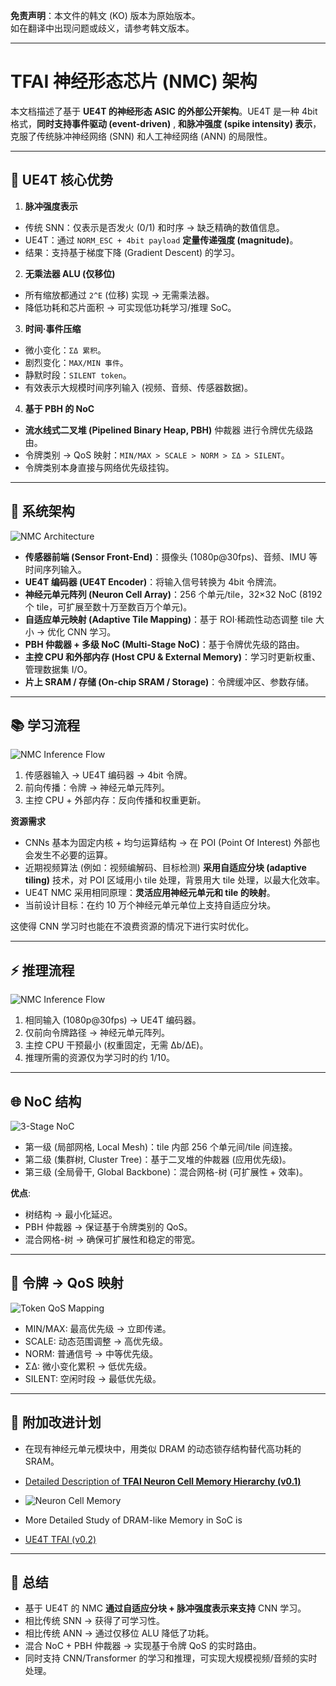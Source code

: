 **免责声明**：本文件的韩文 (KO) 版本为原始版本。  
如在翻译中出现问题或歧义，请参考韩文版本。

---


# TFAI 神经形态芯片 (NMC) 架构

本文档描述了基于 **UE4T 的神经形态 ASIC 的外部公开架构**。UE4T 是一种 4bit 格式，**同时支持事件驱动 (event-driven)** , **和脉冲强度 (spike intensity) 表示**，克服了传统脉冲神经网络 (SNN) 和人工神经网络 (ANN) 的局限性。

---

## 🔑 UE4T 核心优势

1. **脉冲强度表示**

 - 传统 SNN：仅表示是否发火 (0/1) 和时序 → 缺乏精确的数值信息。
 - UE4T：通过 `NORM_ESC + 4bit payload` **定量传递强度 (magnitude)**。
 - 结果：支持基于梯度下降 (Gradient Descent) 的学习。

2. **无乘法器 ALU (仅移位)**

 - 所有缩放都通过 `2^E` (位移) 实现 → 无需乘法器。
 - 降低功耗和芯片面积 → 可实现低功耗学习/推理 SoC。

3. **时间·事件压缩**

 - 微小变化：`ΣΔ 累积`。
 - 剧烈变化：`MAX/MIN 事件`。
 - 静默时段：`SILENT token`。
 - 有效表示大规模时间序列输入 (视频、音频、传感器数据)。

4. **基于 PBH 的 NoC**

 - **流水线式二叉堆 (Pipelined Binary Heap, PBH)** 仲裁器 进行令牌优先级路由。
 - 令牌类别 → QoS 映射：`MIN/MAX > SCALE > NORM > ΣΔ > SILENT`。
 - 令牌类别本身直接与网络优先级挂钩。

---

## 🧩 系统架构

![NMC Architecture](diagrams/nmc_architecture.svg)

 - **传感器前端 (Sensor Front-End)**：摄像头 (1080p@30fps)、音频、IMU 等时间序列输入。
 - **UE4T 编码器 (UE4T Encoder)**：将输入信号转换为 4bit 令牌流。
 - **神经元单元阵列 (Neuron Cell Array)**：256 个单元/tile，32×32 NoC (8192 个 tile，可扩展至数十万至数百万个单元)。
 - **自适应单元映射 (Adaptive Tile Mapping)**：基于 ROI·稀疏性动态调整 tile 大小 → 优化 CNN 学习。
 - **PBH 仲裁器 + 多级 NoC (Multi-Stage NoC)**：基于令牌优先级的路由。
 - **主控 CPU 和外部内存 (Host CPU & External Memory)**：学习时更新权重、管理数据集 I/O。
 - **片上 SRAM / 存储 (On-chip SRAM / Storage)**：令牌缓冲区、参数存储。

---

## 📚 学习流程

![NMC Inference Flow](diagrams/nmc_inference_flow.svg)

1. 传感器输入 → UE4T 编码器 → 4bit 令牌。
2. 前向传播：令牌 → 神经元单元阵列。
3. 主控 CPU + 外部内存：反向传播和权重更新。

**资源需求**

- CNNs 基本为固定内核 + 均匀运算结构 → 在 POI (Point Of Interest) 外部也会发生不必要的运算。
- 近期视频算法 (例如：视频编解码、目标检测) **采用自适应分块 (adaptive tiling)** 技术，对 POI 区域用小 tile 处理，背景用大 tile 处理，以最大化效率。
- UE4T NMC 采用相同原理：**灵活应用神经元单元和 tile 的映射**。
- 当前设计目标：在约 10 万个神经元单元单位上支持自适应分块。

这使得 CNN 学习时也能在不浪费资源的情况下进行实时优化。

---

## ⚡ 推理流程

![NMC Inference Flow](diagrams/nmc_inference_flow.svg)

1. 相同输入 (1080p@30fps) → UE4T 编码器。
2. 仅前向令牌路径 → 神经元单元阵列。
3. 主控 CPU 干预最小 (权重固定，无需 Δb/ΔE)。
4. 推理所需的资源仅为学习时的约 1/10。

---

## 🌐 NoC 结构

![3-Stage NoC](diagrams/nmc_noc_3stage.svg)

- 第一级 (局部网格, Local Mesh)：tile 内部 256 个单元间/tile 间连接。
- 第二级 (集群树, Cluster Tree)：基于二叉堆的仲裁器 (应用优先级)。
- 第三级 (全局骨干, Global Backbone)：混合网格-树 (可扩展性 + 效率)。

**优点**:
 - 树结构 → 最小化延迟。
 - PBH 仲裁器 → 保证基于令牌类别的 QoS。
 - 混合网格-树 → 确保可扩展性和稳定的带宽。

---

## 🎯 令牌 → QoS 映射

![Token QoS Mapping](diagrams/nmc_token_qos.svg)

- MIN/MAX: 最高优先级 → 立即传递。
- SCALE: 动态范围调整 → 高优先级。
- NORM: 普通信号 → 中等优先级。
- ΣΔ: 微小变化累积 → 低优先级。
- SILENT: 空闲时段 → 最低优先级。

---

## 🔑 附加改进计划
 - 在现有神经元单元模块中，用类似 DRAM 的动态锁存结构替代高功耗的 SRAM。

 - [Detailed Description of **TFAI Neuron Cell Memory Hierarchy (v0.1)**](Neuron_Cell_Memory_zh.md)

 - ![Neuron Cell Memory](diagrams/neuron_cell_memory.svg)

 - More Detailed Study of DRAM-like Memory in SoC is 
 - [UE4T TFAI (v0.2)](UE4T_Neuron_DRAMlike_Study_v0.2_zh.md)

---

## 📌 总结

 - 基于 UE4T 的 NMC **通过自适应分块 + 脉冲强度表示来支持** CNN 学习。
 - 相比传统 SNN → 获得了可学习性。
 - 相比传统 ANN → 通过仅移位 ALU 降低了功耗。
 - 混合 NoC + PBH 仲裁器 → 实现基于令牌 QoS 的实时路由。
 - 同时支持 CNN/Transformer 的学习和推理，可实现大规模视频/音频的实时处理。

